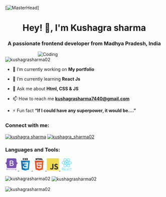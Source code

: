 [![MasterHead](https://i.gifer.com/origin/22/22657b8a577f858827c5d46dac32cf53_w200.gif)]
<h1 align="center">Hey! 👋, I'm Kushagra sharma</h1>
<h3 align="center">A passionate frontend developer from Madhya Pradesh, India</h3>
<img align="right" alt="Coding" width="400" src="https://camo.githubusercontent.com/5ddf73ad3a205111cf8c686f687fc216c2946a75005718c8da5b837ad9de78c9/68747470733a2f2f7468756d62732e6766796361742e636f6d2f4576696c4e657874446576696c666973682d736d616c6c2e676966"

<p align="left"> <img src="https://komarev.com/ghpvc/?username=kushagrasharma02&label=Profile%20views&color=0e75b6&style=flat" alt="kushagrasharma02" /> </p>

- 🔭 I’m currently working on **My portfolio**

- 🌱 I’m currently learning **React Js**

- 💬 Ask me about **Html, CSS & JS**

- 📫 How to reach me **kushagrasharma7440@gmail.com**

- ⚡ Fun fact **“If I could have any superpower, it would be….”**

<h3 align="left">Connect with me:</h3>
<p align="left">
<a href="https://linkedin.com/in/kushagra sharma" target="blank"><img align="center" src="https://raw.githubusercontent.com/rahuldkjain/github-profile-readme-generator/master/src/images/icons/Social/linked-in-alt.svg" alt="kushagra sharma" height="30" width="40" /></a>
<a href="https://instagram.com/kushagra_sharma02" target="blank"><img align="center" src="https://raw.githubusercontent.com/rahuldkjain/github-profile-readme-generator/master/src/images/icons/Social/instagram.svg" alt="kushagra_sharma02" height="30" width="40" /></a>
</p>

<h3 align="left">Languages and Tools:</h3>
<p align="left"> <a href="https://getbootstrap.com" target="_blank" rel="noreferrer"> <img src="https://raw.githubusercontent.com/devicons/devicon/master/icons/bootstrap/bootstrap-plain-wordmark.svg" alt="bootstrap" width="40" height="40"/> </a> <a href="https://www.w3schools.com/css/" target="_blank" rel="noreferrer"> <img src="https://raw.githubusercontent.com/devicons/devicon/master/icons/css3/css3-original-wordmark.svg" alt="css3" width="40" height="40"/> </a> <a href="https://www.w3.org/html/" target="_blank" rel="noreferrer"> <img src="https://raw.githubusercontent.com/devicons/devicon/master/icons/html5/html5-original-wordmark.svg" alt="html5" width="40" height="40"/> </a> <a href="https://developer.mozilla.org/en-US/docs/Web/JavaScript" target="_blank" rel="noreferrer"> <img src="https://raw.githubusercontent.com/devicons/devicon/master/icons/javascript/javascript-original.svg" alt="javascript" width="40" height="40"/> </a> <a href="https://reactjs.org/" target="_blank" rel="noreferrer"> <img src="https://raw.githubusercontent.com/devicons/devicon/master/icons/react/react-original-wordmark.svg" alt="react" width="40" height="40"/> </a> </p>

<p><img align="left" src="https://github-readme-stats.vercel.app/api/top-langs?username=kushagrasharma02&show_icons=true&locale=en&layout=compact" alt="kushagrasharma02" /></p>

<p>&nbsp;<img align="center" src="https://github-readme-stats.vercel.app/api?username=kushagrasharma02&show_icons=true&locale=en" alt="kushagrasharma02" /></p>

<p><img align="center" src="https://github-readme-streak-stats.herokuapp.com/?user=kushagrasharma02&" alt="kushagrasharma02" /></p>
